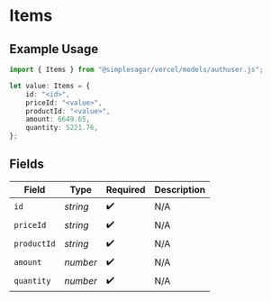 # Items

## Example Usage

```typescript
import { Items } from "@simplesagar/vercel/models/authuser.js";

let value: Items = {
    id: "<id>",
    priceId: "<value>",
    productId: "<value>",
    amount: 6649.65,
    quantity: 5221.76,
};
```

## Fields

| Field              | Type               | Required           | Description        |
| ------------------ | ------------------ | ------------------ | ------------------ |
| `id`               | *string*           | :heavy_check_mark: | N/A                |
| `priceId`          | *string*           | :heavy_check_mark: | N/A                |
| `productId`        | *string*           | :heavy_check_mark: | N/A                |
| `amount`           | *number*           | :heavy_check_mark: | N/A                |
| `quantity`         | *number*           | :heavy_check_mark: | N/A                |